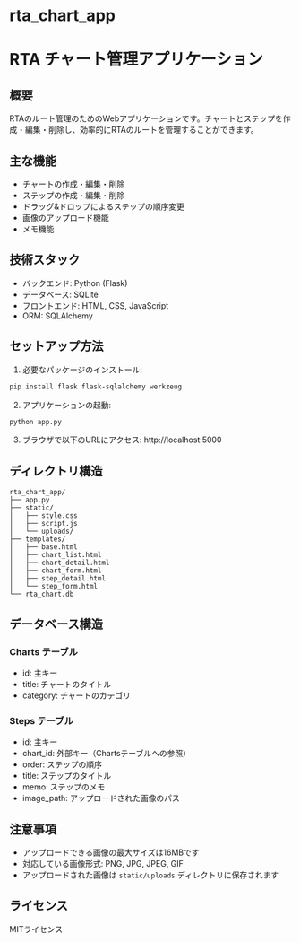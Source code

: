 # rta_chart_app
# RTA チャート管理アプリケーション

## 概要
RTAのルート管理のためのWebアプリケーションです。チャートとステップを作成・編集・削除し、効率的にRTAのルートを管理することができます。

## 主な機能
- チャートの作成・編集・削除
- ステップの作成・編集・削除  
- ドラッグ&ドロップによるステップの順序変更
- 画像のアップロード機能
- メモ機能

## 技術スタック
- バックエンド: Python (Flask)
- データベース: SQLite
- フロントエンド: HTML, CSS, JavaScript
- ORM: SQLAlchemy

## セットアップ方法
1. 必要なパッケージのインストール:
```bash
pip install flask flask-sqlalchemy werkzeug
```

2. アプリケーションの起動:

```bash
python app.py
```

3. ブラウザで以下のURLにアクセス:
http://localhost:5000

## ディレクトリ構造

```text
rta_chart_app/
├── app.py
├── static/
│   ├── style.css
│   ├── script.js
│   └── uploads/
├── templates/
│   ├── base.html
│   ├── chart_list.html
│   ├── chart_detail.html
│   ├── chart_form.html
│   ├── step_detail.html
│   └── step_form.html
└── rta_chart.db
```


## データベース構造
### Charts テーブル
- id: 主キー
- title: チャートのタイトル
- category: チャートのカテゴリ

### Steps テーブル
- id: 主キー
- chart_id: 外部キー（Chartsテーブルへの参照）
- order: ステップの順序
- title: ステップのタイトル
- memo: ステップのメモ
- image_path: アップロードされた画像のパス

## 注意事項
- アップロードできる画像の最大サイズは16MBです
- 対応している画像形式: PNG, JPG, JPEG, GIF
- アップロードされた画像は `static/uploads` ディレクトリに保存されます

## ライセンス
MITライセンス